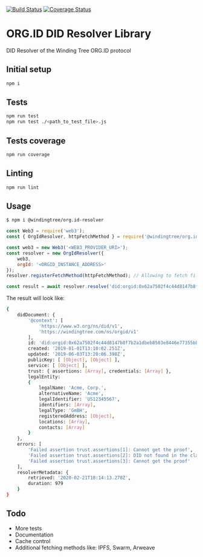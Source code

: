 [![Build Status](https://travis-ci.org/windingtree/org.id-resolver.svg?branch=master)](https://travis-ci.org/windingtree/org.id-resolver)
[![Coverage Status](https://coveralls.io/repos/github/windingtree/org.id-resolver/badge.svg?branch=master)](https://coveralls.io/github/windingtree/org.id-resolver?branch=master&v=2.0)

# ORG.ID DID Resolver Library

DID Resolver of the Winding Tree ORG.ID protocol

## Initial setup

```bash
npm i
```

## Tests

```bash
npm run test
npm run test ./<path_to_test_file>.js
```

## Tests coverage

```bash
npm run coverage
```

## Linting

```bash
npm run lint

```

## Usage

```bash
$ npm i @windingtree/org.id-resolver
```


```javascript
const Web3 = require('web3');
const { OrgIdResolver, httpFetchMethod } = require('@windingtree/org.id-resolver');

const web3 = new Web3('<WEB3_PROVIDER_URI>');
const resolver = new OrgIdResolver({
    web3,
    orgId: '<ORGID_INSTANCE_ADDRESS>'
});
resolver.registerFetchMethod(httpFetchMethod); // Allowing to fetch files from the web

const result = await resolver.resolve('did:orgid:0x62a7502f4c44d8147b8f7b2a1dbeb8503e8446e77355bb2e4ebf999c7ecc5808');
```

The result will look like:

```bash
{
    didDocument: {
        '@context': [
            'https://www.w3.org/ns/did/v1',
            'https://windingtree.com/ns/orgid/v1'
        ],
        id: 'did:orgid:0x62a7502f4c44d8147b8f7b2a1dbeb8503e8446e77355bb2e4ebf999c7ecc5808',
        created: '2019-01-01T13:10:02.251Z',
        updated: '2019-06-03T13:20:06.398Z',
        publicKey: [ [Object], [Object] ],
        service: [ [Object] ],
        trust: { assertions: [Array], credentials: [Array] },
        legalEntity:
        {
            legalName: 'Acme, Corp.',
            alternativeName: 'Acme',
            legalIdentifier: 'US12345567',
            identifiers: [Array],
            legalType: 'GmBH',
            registeredAddress: [Object],
            locations: [Array],
            contacts: [Array]
        }
    },
    errors: [
        'Failed assertion trust.assertions[1]: Cannot get the proof',
        'Failed assertion trust.assertions[2]: DID not found in the claim',
        'Failed assertion trust.assertions[3]: Cannot get the proof'
    ],
    resolverMetadata: {
        retrieved: '2020-02-21T18:14:13.278Z',
        duration: 979
    }
}
```

## Todo
- More tests
- Documentation
- Cache control
- Additional fetching methods like: IPFS, Swarm, Arweave

